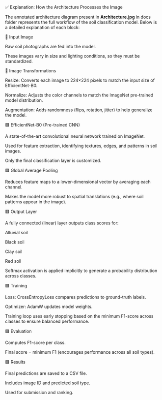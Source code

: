 ✅ Explanation: How the Architecture Processes the Image

The annotated architecture diagram present in **Architecture.jpg** in docs folder represents the full workflow of the soil classification model. Below is a detailed explanation of each block:

🔷 Input Image

Raw soil photographs are fed into the model.

These images vary in size and lighting conditions, so they must be standardized.

🔹 Image Transformations

Resize: Converts each image to 224×224 pixels to match the input size of EfficientNet-B0.

Normalize: Adjusts the color channels to match the ImageNet pre-trained model distribution.

Augmentation: Adds randomness (flips, rotation, jitter) to help generalize the model.

🟩 EfficientNet-B0 (Pre-trained CNN)

A state-of-the-art convolutional neural network trained on ImageNet.

Used for feature extraction, identifying textures, edges, and patterns in soil images.

Only the final classification layer is customized.

🟦 Global Average Pooling

Reduces feature maps to a lower-dimensional vector by averaging each channel.

Makes the model more robust to spatial translations (e.g., where soil patterns appear in the image).

🟥 Output Layer

A fully connected (linear) layer outputs class scores for:

Alluvial soil

Black soil

Clay soil

Red soil

Softmax activation is applied implicitly to generate a probability distribution across classes.

🟪 Training

Loss: CrossEntropyLoss compares predictions to ground-truth labels.

Optimizer: AdamW updates model weights.

Training loop uses early stopping based on the minimum F1-score across classes to ensure balanced performance.

🟪 Evaluation

Computes F1-score per class.

Final score = minimum F1 (encourages performance across all soil types).

🟩 Results

Final predictions are saved to a CSV file.

Includes image ID and predicted soil type.

Used for submission and ranking.
